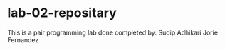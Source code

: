 # lab-02-repositary

This is a pair programming lab done completed by:
Sudip Adhikari
Jorie Fernandez